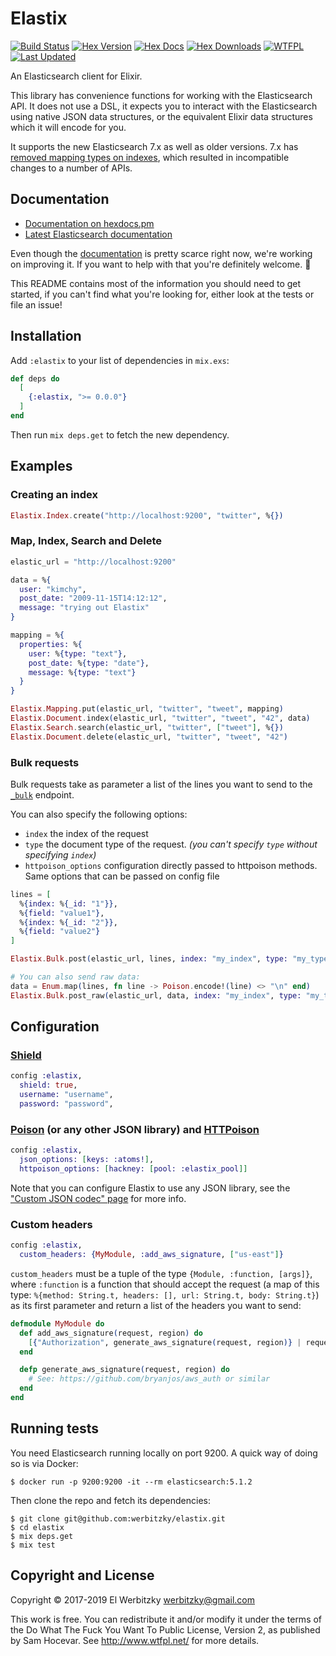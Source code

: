 # Elastix

[![Build Status](https://travis-ci.org/werbitzky/elastix.svg)](https://travis-ci.org/werbitzky/elastix)
[![Hex Version](https://img.shields.io/hexpm/v/elastix.svg)](https://hex.pm/packages/elastix)
[![Hex Docs](https://img.shields.io/badge/hex-docs-lightgreen.svg)](https://hexdocs.pm/elastix/)
[![Hex Downloads](https://img.shields.io/hexpm/dt/elastix.svg)](https://hex.pm/packages/elastix)
[![WTFPL](https://img.shields.io/badge/license-WTFPL-brightgreen.svg?style=flat)](https://www.tldrlegal.com/l/wtfpl)
[![Last Updated](https://img.shields.io/github/last-commit/werbitzky/elastix.svg)](https://github.com/werbitzky/elastix/commits/master)

An Elasticsearch client for Elixir.

This library has convenience functions for working with the Elasticsearch
API. It does not use a DSL, it expects you to interact with the Elasticsearch
using native JSON data structures, or the equivalent Elixir data structures which
it will encode for you.

It supports the new Elasticsearch 7.x as well as older versions.
7.x has [removed mapping types on indexes](https://www.elastic.co/guide/en/elasticsearch/reference/current/removal-of-types.html),
which resulted in incompatible changes to a number of APIs.

## Documentation

* [Documentation on hexdocs.pm](https://hexdocs.pm/elastix/)
* [Latest Elasticsearch documentation](https://www.elastic.co/guide/en/elasticsearch/reference/current/index.html)

Even though the [documentation](https://hexdocs.pm/elastix/) is pretty scarce right now, we're working on improving it. If you want to help with that you're definitely welcome. 🤗

This README contains most of the information you should need to get started, if you can't find what you're looking for, either look at the tests or file an issue!

## Installation

Add `:elastix` to your list of dependencies in `mix.exs`:

```elixir
def deps do
  [
    {:elastix, ">= 0.0.0"}
  ]
end
```

Then run `mix deps.get` to fetch the new dependency.

## Examples

### Creating an index

```elixir
Elastix.Index.create("http://localhost:9200", "twitter", %{})
```

### Map, Index, Search and Delete

```elixir
elastic_url = "http://localhost:9200"

data = %{
  user: "kimchy",
  post_date: "2009-11-15T14:12:12",
  message: "trying out Elastix"
}

mapping = %{
  properties: %{
    user: %{type: "text"},
    post_date: %{type: "date"},
    message: %{type: "text"}
  }
}

Elastix.Mapping.put(elastic_url, "twitter", "tweet", mapping)
Elastix.Document.index(elastic_url, "twitter", "tweet", "42", data)
Elastix.Search.search(elastic_url, "twitter", ["tweet"], %{})
Elastix.Document.delete(elastic_url, "twitter", "tweet", "42")
```

### Bulk requests

Bulk requests take as parameter a list of the lines you want to send to the
[`_bulk`](https://www.elastic.co/guide/en/elasticsearch/reference/current/docs-bulk.html)
endpoint.

You can also specify the following options:

* `index` the index of the request
* `type` the document type of the request. *(you can't specify `type` without specifying `index`)*
* `httpoison_options` configuration directly passed to httpoison methods. Same options that can be passed on config file

```elixir
lines = [
  %{index: %{_id: "1"}},
  %{field: "value1"},
  %{index: %{_id: "2"}},
  %{field: "value2"}
]

Elastix.Bulk.post(elastic_url, lines, index: "my_index", type: "my_type", httpoison_options: [timeout: 180_000])

# You can also send raw data:
data = Enum.map(lines, fn line -> Poison.encode!(line) <> "\n" end)
Elastix.Bulk.post_raw(elastic_url, data, index: "my_index", type: "my_type")
```

## Configuration

### [Shield](https://www.elastic.co/products/shield)

```elixir
config :elastix,
  shield: true,
  username: "username",
  password: "password",
```

### [Poison](https://github.com/devinus/poison) (or any other JSON library) and [HTTPoison](https://github.com/edgurgel/httpoison)

```elixir
config :elastix,
  json_options: [keys: :atoms!],
  httpoison_options: [hackney: [pool: :elastix_pool]]
```

Note that you can configure Elastix to use any JSON library, see the
["Custom JSON codec" page](https://hexdocs.pm/elastix/custom-json-codec.html) for more
info.

### Custom headers

```elixir
config :elastix,
  custom_headers: {MyModule, :add_aws_signature, ["us-east"]}
```

`custom_headers` must be a tuple of the type `{Module, :function, [args]}`,
where `:function` is a function that should accept the request (a map of this
type: `%{method: String.t, headers: [], url: String.t, body: String.t}`) as its
first parameter and return a list of the headers you want to send:

```elixir
defmodule MyModule do
  def add_aws_signature(request, region) do
    [{"Authorization", generate_aws_signature(request, region)} | request.headers]
  end

  defp generate_aws_signature(request, region) do
    # See: https://github.com/bryanjos/aws_auth or similar
  end
end
```

## Running tests

You need Elasticsearch running locally on port 9200.
A quick way of doing so is via Docker:

```
$ docker run -p 9200:9200 -it --rm elasticsearch:5.1.2
```

Then clone the repo and fetch its dependencies:

```
$ git clone git@github.com:werbitzky/elastix.git
$ cd elastix
$ mix deps.get
$ mix test
```

## Copyright and License

Copyright © 2017-2019 El Werbitzky werbitzky@gmail.com

This work is free. You can redistribute it and/or modify it under the terms of
the Do What The Fuck You Want To Public License, Version 2, as published by Sam
Hocevar. See http://www.wtfpl.net/ for more details.
